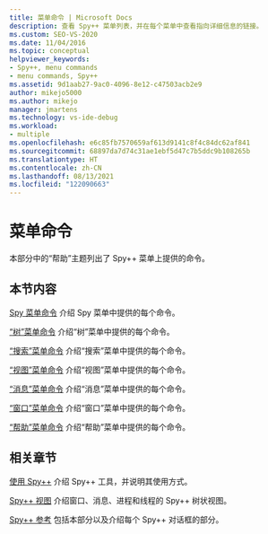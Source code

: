 ```yaml
---
title: 菜单命令 | Microsoft Docs
description: 查看 Spy++ 菜单列表，并在每个菜单中查看指向详细信息的链接。
ms.custom: SEO-VS-2020
ms.date: 11/04/2016
ms.topic: conceptual
helpviewer_keywords:
- Spy++, menu commands
- menu commands, Spy++
ms.assetid: 9d1aab27-9ac0-4096-8e12-c47503acb2e9
author: mikejo5000
ms.author: mikejo
manager: jmartens
ms.technology: vs-ide-debug
ms.workload:
- multiple
ms.openlocfilehash: e6c85fb7570659af613d9141c8f4c84dc62af841
ms.sourcegitcommit: 68897da7d74c31ae1ebf5d47c7b5ddc9b108265b
ms.translationtype: HT
ms.contentlocale: zh-CN
ms.lasthandoff: 08/13/2021
ms.locfileid: "122090663"
---
```

# <a name="menu-commands"></a>菜单命令
本部分中的“帮助”主题列出了 Spy++ 菜单上提供的命令。

## <a name="in-this-section"></a>本节内容
 [Spy 菜单命令](../debugger/spy-menu-commands.md) 介绍 Spy 菜单中提供的每个命令。

 [“树”菜单命令](../debugger/tree-menu-commands.md) 介绍“树”菜单中提供的每个命令。

 [“搜索”菜单命令](../debugger/search-menu-commands.md) 介绍“搜索”菜单中提供的每个命令。

 [“视图”菜单命令](../debugger/view-menu-commands.md) 介绍“视图”菜单中提供的每个命令。

 [“消息”菜单命令](../debugger/messages-menu-commands.md) 介绍“消息”菜单中提供的每个命令。

 [“窗口”菜单命令](../debugger/window-menu-commands.md) 介绍“窗口”菜单中提供的每个命令。

 [“帮助”菜单命令](../debugger/help-menu-commands.md) 介绍“帮助”菜单中提供的每个命令。

## <a name="related-sections"></a>相关章节
 [使用 Spy++](../debugger/using-spy-increment.md) 介绍 Spy++ 工具，并说明其使用方式。

 [Spy++ 视图](../debugger/spy-increment-views.md) 介绍窗口、消息、进程和线程的 Spy++ 树状视图。

 [Spy++ 参考](../debugger/spy-increment-reference.md) 包括本部分以及介绍每个 Spy++ 对话框的部分。